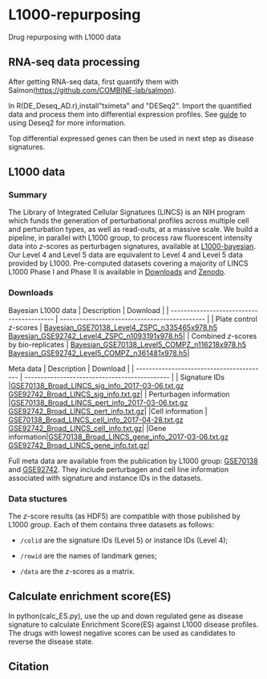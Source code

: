 # L1000-repurposing
Drug repurposing with L1000 data
## RNA-seq data processing 
After getting RNA-seq data, first quantify them with Salmon(https://github.com/COMBINE-lab/salmon). 

In R(DE_Deseq_AD.r),install"tximeta" and "DESeq2". Import the quantified data and process them into differential expression profiles. See [guide](https://bioc.ism.ac.jp/packages/2.14/bioc/vignettes/DESeq2/inst/doc/beginner.pdf) to using Deseq2 for more information.

Top differential expressed genes can then be used in next step as disease signatures.
## L1000 data
### Summary

The Library of Integrated Cellular Signatures (LINCS) is an NIH program which funds the generation of perturbational profiles across multiple cell and perturbation types, as well as read-outs, at a massive scale. We build a pipeline, in parallel with L1000 group, to process raw fluorescent intensity data into *z*-scores as perturbagen signatures, available at [L1000-bayesian](https://github.com/njpipeorgan/L1000-bayesian). Our Level 4 and Level 5 data are equivalent to Level 4 and Level 5 data provided by L1000. Pre-computed datasets covering a majority of LINCS L1000 Phase I and Phase II is available in [Downloads](#Downloads) and [Zenodo](https://zenodo.org/record/5559183#.YWJS39rMKUk).




### Downloads
Bayesian L1000 data
| Description                               | Download                                      |
| ----------------------------------------- | --------------------------------------------- |
| Plate control *z*-scores                  | [Bayesian_GSE70138_Level4_ZSPC_n335465x978.h5](http://callisto.astro.columbia.edu/files/L1000/Bayesian_GSE70138_Level4_ZSPC_n335465x978.h5)<br>[Bayesian_GSE92742_Level4_ZSPC_n1093191x978.h5](http://callisto.astro.columbia.edu/files/L1000/Bayesian_GSE92742_Level4_ZSPC_n1093191x978.h5)|
| Combined *z*-scores by bio-replicates     | [Bayesian_GSE70138_Level5_COMPZ_n116218x978.h5](http://callisto.astro.columbia.edu/files/L1000/Bayesian_GSE70138_Level5_COMPZ_n116218x978.h5)<br>[Bayesian_GSE92742_Level5_COMPZ_n361481x978.h5](http://callisto.astro.columbia.edu/files/L1000/Bayesian_GSE92742_Level5_COMPZ_n361481x978.h5)|

Meta data
| Description                               | Download                                      |
| ----------------------------------------- | --------------------------------------------- |
| Signature IDs |[GSE70138_Broad_LINCS_sig_info_2017-03-06.txt.gz](https://www.ncbi.nlm.nih.gov/geo/download/?acc=GSE70138&format=file&file=GSE70138%5FBroad%5FLINCS%5Fsig%5Finfo%5F2017%2D03%2D06%2Etxt%2Egz)<br>[GSE92742_Broad_LINCS_sig_info.txt.gz](https://www.ncbi.nlm.nih.gov/geo/download/?acc=GSE92742&format=file&file=GSE92742%5FBroad%5FLINCS%5Fsig%5Finfo%2Etxt%2Egz)|
| Perturbagen information  |[GSE70138_Broad_LINCS_pert_info_2017-03-06.txt.gz](https://www.ncbi.nlm.nih.gov/geo/download/?acc=GSE70138&format=file&file=GSE70138%5FBroad%5FLINCS%5Fpert%5Finfo%5F2017%2D03%2D06%2Etxt%2Egz)<br>[GSE92742_Broad_LINCS_pert_info.txt.gz](https://www.ncbi.nlm.nih.gov/geo/download/?acc=GSE92742&format=file&file=GSE92742%5FBroad%5FLINCS%5Fpert%5Finfo%2Etxt%2Egz)|
|Cell information | [GSE70138_Broad_LINCS_cell_info_2017-04-28.txt.gz](https://www.ncbi.nlm.nih.gov/geo/download/?acc=GSE70138&format=file&file=GSE70138%5FBroad%5FLINCS%5Fcell%5Finfo%5F2017%2D04%2D28%2Etxt%2Egz)<br>[GSE92742_Broad_LINCS_cell_info.txt.gz](https://www.ncbi.nlm.nih.gov/geo/download/?acc=GSE92742&format=file&file=GSE92742%5FBroad%5FLINCS%5Fcell%5Finfo%2Etxt%2Egz)|
|Gene information|[GSE70138_Broad_LINCS_gene_info_2017-03-06.txt.gz](https://www.ncbi.nlm.nih.gov/geo/download/?acc=GSE70138&format=file&file=GSE70138%5FBroad%5FLINCS%5Fgene%5Finfo%5F2017%2D03%2D06%2Etxt%2Egz)<br>[GSE92742_Broad_LINCS_gene_info.txt.gz](https://www.ncbi.nlm.nih.gov/geo/download/?acc=GSE92742&format=file&file=GSE92742%5FBroad%5FLINCS%5Fgene%5Finfo%2Etxt%2Egz)|

Full meta data are available from the publication by L1000 group: [GSE70138](https://www.ncbi.nlm.nih.gov/geo/query/acc.cgi?acc=GSE70138) and [GSE92742](https://www.ncbi.nlm.nih.gov/geo/query/acc.cgi?acc=GSE92742). They include perturbagen and cell line information associated with signature and instance IDs in the datasets.

### Data stuctures

The *z*-score results (as HDF5) are compatible with those published by L1000 group. Each of them contains three datasets as follows:

* `/colid` are the signature IDs (Level 5) or instance IDs (Level 4);

* `/rowid` are the names of landmark genes;

* `/data` are the *z*-scores as a matrix.


## Calculate enrichment score(ES)
In python(calc_ES.py), use the up and down regulated gene as disease signature to calculate Enrichment Score(ES) against L1000 disease profiles. The drugs with lowest negative scores can be used as candidates to reverse the disease state.

## Citation



